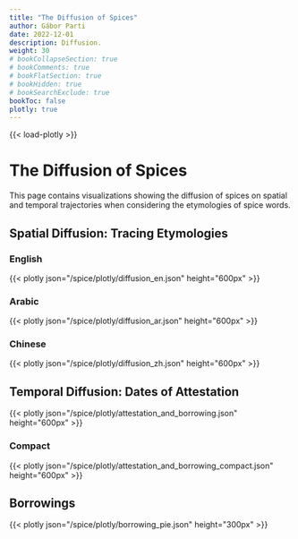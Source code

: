 ```yaml
---
title: "The Diffusion of Spices"
author: Gábor Parti
date: 2022-12-01
description: Diffusion.
weight: 30
# bookCollapseSection: true
# bookComments: true
# bookFlatSection: true
# bookHidden: true
# bookSearchExclude: true
bookToc: false
plotly: true
---
```


{{< load-plotly >}}

# The Diffusion of Spices

This page contains visualizations showing the diffusion of spices on spatial and temporal trajectories when considering the etymologies of spice words.

## Spatial Diffusion: Tracing Etymologies

### English

{{< plotly json="/spice/plotly/diffusion_en.json" height="600px" >}}

### Arabic

{{< plotly json="/spice/plotly/diffusion_ar.json" height="600px" >}}

### Chinese

{{< plotly json="/spice/plotly/diffusion_zh.json" height="600px" >}}

## Temporal Diffusion: Dates of Attestation

{{< plotly json="/spice/plotly/attestation_and_borrowing.json" height="600px" >}}

### Compact

{{< plotly json="/spice/plotly/attestation_and_borrowing_compact.json" height="600px" >}}

## Borrowings

{{< plotly json="/spice/plotly/borrowing_pie.json" height="300px" >}}